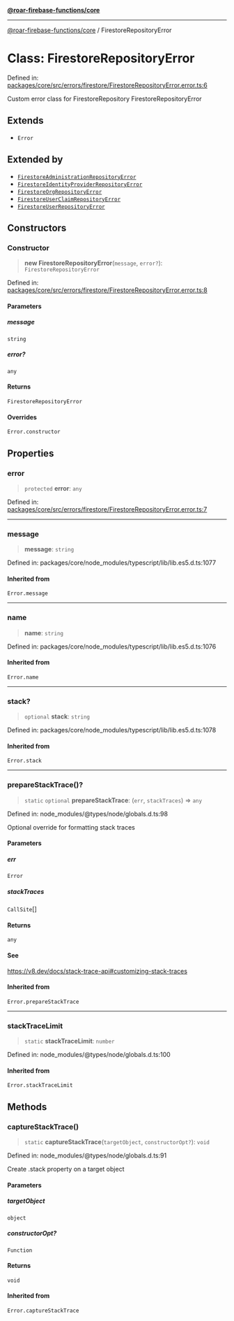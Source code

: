 [**@roar-firebase-functions/core**](../README.md)

***

[@roar-firebase-functions/core](../README.md) / FirestoreRepositoryError

# Class: FirestoreRepositoryError

Defined in: [packages/core/src/errors/firestore/FirestoreRepositoryError.error.ts:6](https://github.com/yeatmanlab/roar-firebase-functions/blob/24ea7b8e0f05ba2fca7d62901c43f15726f15a89/packages/core/src/errors/firestore/FirestoreRepositoryError.error.ts#L6)

Custom error class for FirestoreRepository
 FirestoreRepositoryError

## Extends

- `Error`

## Extended by

- [`FirestoreAdministrationRepositoryError`](FirestoreAdministrationRepositoryError.md)
- [`FirestoreIdentityProviderRepositoryError`](FirestoreIdentityProviderRepositoryError.md)
- [`FirestoreOrgRepositoryError`](FirestoreOrgRepositoryError.md)
- [`FirestoreUserClaimRepositoryError`](FirestoreUserClaimRepositoryError.md)
- [`FirestoreUserRepositoryError`](FirestoreUserRepositoryError.md)

## Constructors

### Constructor

> **new FirestoreRepositoryError**(`message`, `error?`): `FirestoreRepositoryError`

Defined in: [packages/core/src/errors/firestore/FirestoreRepositoryError.error.ts:8](https://github.com/yeatmanlab/roar-firebase-functions/blob/24ea7b8e0f05ba2fca7d62901c43f15726f15a89/packages/core/src/errors/firestore/FirestoreRepositoryError.error.ts#L8)

#### Parameters

##### message

`string`

##### error?

`any`

#### Returns

`FirestoreRepositoryError`

#### Overrides

`Error.constructor`

## Properties

### error

> `protected` **error**: `any`

Defined in: [packages/core/src/errors/firestore/FirestoreRepositoryError.error.ts:7](https://github.com/yeatmanlab/roar-firebase-functions/blob/24ea7b8e0f05ba2fca7d62901c43f15726f15a89/packages/core/src/errors/firestore/FirestoreRepositoryError.error.ts#L7)

***

### message

> **message**: `string`

Defined in: packages/core/node\_modules/typescript/lib/lib.es5.d.ts:1077

#### Inherited from

`Error.message`

***

### name

> **name**: `string`

Defined in: packages/core/node\_modules/typescript/lib/lib.es5.d.ts:1076

#### Inherited from

`Error.name`

***

### stack?

> `optional` **stack**: `string`

Defined in: packages/core/node\_modules/typescript/lib/lib.es5.d.ts:1078

#### Inherited from

`Error.stack`

***

### prepareStackTrace()?

> `static` `optional` **prepareStackTrace**: (`err`, `stackTraces`) => `any`

Defined in: node\_modules/@types/node/globals.d.ts:98

Optional override for formatting stack traces

#### Parameters

##### err

`Error`

##### stackTraces

`CallSite`[]

#### Returns

`any`

#### See

https://v8.dev/docs/stack-trace-api#customizing-stack-traces

#### Inherited from

`Error.prepareStackTrace`

***

### stackTraceLimit

> `static` **stackTraceLimit**: `number`

Defined in: node\_modules/@types/node/globals.d.ts:100

#### Inherited from

`Error.stackTraceLimit`

## Methods

### captureStackTrace()

> `static` **captureStackTrace**(`targetObject`, `constructorOpt?`): `void`

Defined in: node\_modules/@types/node/globals.d.ts:91

Create .stack property on a target object

#### Parameters

##### targetObject

`object`

##### constructorOpt?

`Function`

#### Returns

`void`

#### Inherited from

`Error.captureStackTrace`

